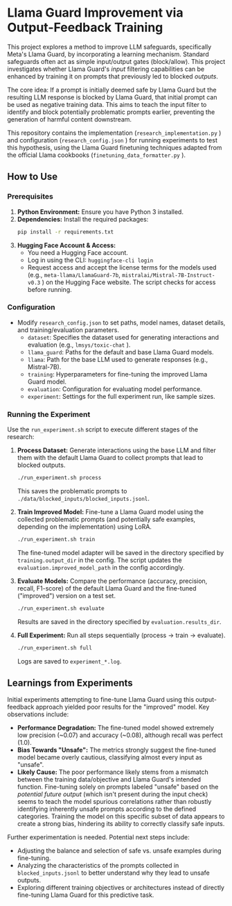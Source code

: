 # Llama Guard Improvement via Output-Feedback Training

This project explores a method to improve LLM safeguards, specifically Meta's Llama Guard, by incorporating a learning mechanism. Standard safeguards often act as simple input/output gates (block/allow). This project investigates whether Llama Guard's *input* filtering capabilities can be enhanced by training it on prompts that previously led to blocked *outputs*.

The core idea: If a prompt is initially deemed safe by Llama Guard but the resulting LLM response is blocked by Llama Guard, that initial prompt can be used as negative training data. This aims to teach the input filter to identify and block potentially problematic prompts earlier, preventing the generation of harmful content downstream.

This repository contains the implementation (`research_implementation.py` ) and configuration (`research_config.json` ) for running experiments to test this hypothesis, using the Llama Guard finetuning techniques adapted from the official Llama cookbooks (`finetuning_data_formatter.py` ).

## How to Use

### Prerequisites

1.  **Python Environment:** Ensure you have Python 3 installed.
2.  **Dependencies:** Install the required packages:
    ```bash
    pip install -r requirements.txt 
    ```
3.  **Hugging Face Account & Access:**
    * You need a Hugging Face account.
    * Log in using the CLI: `huggingface-cli login`
    * Request access and accept the license terms for the models used (e.g., `meta-llama/LlamaGuard-7b`, `mistralai/Mistral-7B-Instruct-v0.3` ) on the Hugging Face website. The script checks for access before running.

### Configuration

* Modify `research_config.json`  to set paths, model names, dataset details, and training/evaluation parameters.
    * `dataset`: Specifies the dataset used for generating interactions and evaluation (e.g., `lmsys/toxic-chat` ).
    * `llama_guard`: Paths for the default and base Llama Guard models.
    * `llama`: Path for the base LLM used to generate responses (e.g., Mistral-7B).
    * `training`: Hyperparameters for fine-tuning the improved Llama Guard model.
    * `evaluation`: Configuration for evaluating model performance.
    * `experiment`: Settings for the full experiment run, like sample sizes.

### Running the Experiment

Use the `run_experiment.sh` script  to execute different stages of the research:

1.  **Process Dataset:** Generate interactions using the base LLM and filter them with the default Llama Guard to collect prompts that lead to blocked outputs.
    ```bash
    ./run_experiment.sh process
    ```
    This saves the problematic prompts to `./data/blocked_inputs/blocked_inputs.jsonl`.

2.  **Train Improved Model:** Fine-tune a Llama Guard model using the collected problematic prompts (and potentially safe examples, depending on the implementation) using LoRA.
    ```bash
    ./run_experiment.sh train
    ```
    The fine-tuned model adapter will be saved in the directory specified by `training.output_dir` in the config. The script updates the `evaluation.improved_model_path` in the config accordingly.

3.  **Evaluate Models:** Compare the performance (accuracy, precision, recall, F1-score) of the default Llama Guard and the fine-tuned ("improved") version on a test set.
    ```bash
    ./run_experiment.sh evaluate
    ```
    Results are saved in the directory specified by `evaluation.results_dir`.

4.  **Full Experiment:** Run all steps sequentially (process -> train -> evaluate).
    ```bash
    ./run_experiment.sh full
    ```
    Logs are saved to `experiment_*.log`.

## Learnings from Experiments

Initial experiments attempting to fine-tune Llama Guard using this output-feedback approach yielded poor results for the "improved" model. Key observations include:

* **Performance Degradation:** The fine-tuned model showed extremely low precision (~0.07) and accuracy (~0.08), although recall was perfect (1.0).
* **Bias Towards "Unsafe":** The metrics strongly suggest the fine-tuned model became overly cautious, classifying almost every input as "unsafe".
* **Likely Cause:** The poor performance likely stems from a mismatch between the training data/objective and Llama Guard's intended function. Fine-tuning solely on prompts labeled "unsafe" based on the *potential future output* (which isn't present during the input check) seems to teach the model spurious correlations rather than robustly identifying inherently unsafe prompts according to the defined categories. Training the model on this specific subset of data appears to create a strong bias, hindering its ability to correctly classify safe inputs.

Further experimentation is needed. Potential next steps include:
* Adjusting the balance and selection of safe vs. unsafe examples during fine-tuning.
* Analyzing the characteristics of the prompts collected in `blocked_inputs.jsonl` to better understand why they lead to unsafe outputs.
* Exploring different training objectives or architectures instead of directly fine-tuning Llama Guard for this predictive task.